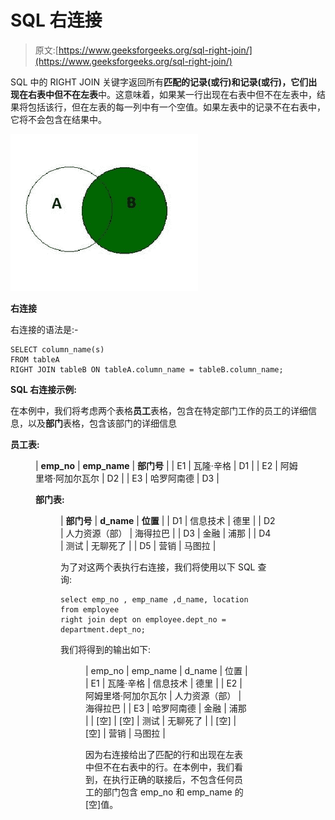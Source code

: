# SQL 右连接

> 原文:[https://www.geeksforgeeks.org/sql-right-join/](https://www.geeksforgeeks.org/sql-right-join/)

SQL 中的 RIGHT JOIN 关键字返回所有**匹配的记录(或行)**和**记录(或行)，它们出现在右表中但不在左表**中。这意味着，如果某一行出现在右表中但不在左表中，结果将包括该行，但在左表的每一列中有一个空值。如果左表中的记录不在右表中，它将不会包含在结果中。

![](img/62b120e355375e836be9c94fdfeacfdc.png)

**右连接**

右连接的语法是:-

```
SELECT column_name(s) 
FROM tableA 
RIGHT JOIN tableB ON tableA.column_name = tableB.column_name;
```

**SQL 右连接示例:**

在本例中，我们将考虑两个表格**员工**表格，包含在特定部门工作的员工的详细信息，以及**部门**表格，包含该部门的详细信息

**员工表:**

<figure class="table">

| **emp_no** | **emp_name** | **部门号** |
| E1 | 瓦隆·辛格 | D1 |
| E2 | 阿姆里塔·阿加尔瓦尔 | D2 |
| E3 | 哈罗阿南德 | D3 |

**部门表:**

<figure class="table">

| **部门号** | **d_name** | **位置** |
| D1 | 信息技术 | 德里 |
| D2 | 人力资源（部） | 海得拉巴 |
| D3 | 金融 | 浦那 |
| D4 | 测试 | 无聊死了 |
| D5 | 营销 | 马图拉 |

为了对这两个表执行右连接，我们将使用以下 SQL 查询:

```
select emp_no , emp_name ,d_name, location 
from employee 
right join dept on employee.dept_no = department.dept_no;
```

我们将得到的输出如下:

<figure class="table">

| emp_no | emp_name | d_name | 位置 |
| E1 | 瓦隆·辛格 | 信息技术 | 德里 |
| E2 | 阿姆里塔·阿加尔瓦尔 | 人力资源（部） | 海得拉巴 |
| E3 | 哈罗阿南德 | 金融 | 浦那 |
| [空] | [空] | 测试 | 无聊死了 |
| [空] | [空] | 营销 | 马图拉 |

因为右连接给出了匹配的行和出现在左表中但不在右表中的行。在本例中，我们看到，在执行正确的联接后，不包含任何员工的部门包含 emp_no 和 emp_name 的[空]值。

</figure>

</figure>

</figure>